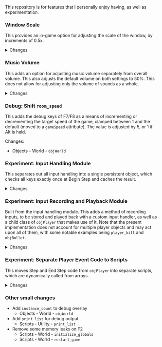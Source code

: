 This repository is for features that I personally enjoy having, as well as experimentation.

### Window Scale

This provides an in-game option for adjusting the scale of the window, by increments of 0.5x.

<details>
<summary>Changes</summary>

- Scripts:
    - New:
        - World - `update_window_size`
        - Options - `opt_windowscale`
    - Edited:
        - World - `initialize_globals`
        - World - `reset_window_size`
        - Save/Load - `config_save`
        - Save/Load - `config_load`
        - Options - `options_list`
- Objects:
    - Edited:
        - World - `objWorld`
</details>

### Music Volume

This adds an option for adjusting music volume separately from overall volume. This also adjusts the default volume on both settings to 50%. This does not allow for adjusting only the volume of sounds as a whole.

<details>
<summary>Changes</summary>

- Scripts:
    - New:
        - Options - `opt_musicvolume`
        - Music - `music_gain`
    - Edited:
        - Save/Load - `config_save`
        - Save/Load - `config_load`
        - Options - `options_list`
        - Music - `music_play`
- Objects:
    - Edited:
        - World - `objWorld`
</details>

### Debug: Shift `room_speed`

This adds the debug keys of F7/F8 as a means of incrementing or decrementing the target speed of the game, clamped between 1 and the default (moved to a `gameSpeed` attribute). The value is adjusted by 5, or 1 if Alt is held.

Changes:

- Objects - World - `objWorld`

### Experiment: Input Handling Module

This separates out all input handling into a single persistent object, which checks all keys exactly once at Begin Step and caches the result.

<details>
<summary>Changes</summary>

- Scripts:
    - New:
        - Input - `input_check`
        - Input - `input_check_pressed`
        - Input - `input_check_released`
    - Renamed:
        - Controls - `input_check` -> `raw_input_check`
        - Controls - `input_check_pressed` -> `raw_input_check_pressed`
        - Controls - `input_check_released` -> `raw_input_check_released`
    - Edited:
        - World - `check_and_pause`
- Objects:
    - New:
        - Input - `objInputHandlerTemplate`
        - Input - `objManualInputHandler`
    - Edited:
        - World - `objWorld`
- For testing purposes:
    - Objects:
        - New:
            - Player - `objRawPlayer`
        - Edited:
            - Player - `objPlayerStart`
    - Rooms:
        - New:
            - Sample - `rInputTest`
</details>

### Experiment: Input Recording and Playback Module

Built from the input handling module. This adds a method of recording inputs, to be stored and played back with a custom input handler, as well as a child class of `objPlayer` that makes use of it. Note that the present implementation does not account for multiple player objects and may act upon all of them, with some notable examples being `player_kill` and `objBullet`.

<details>
<summary>Changes</summary>

- Scripts:
    - New:
        - Input - `input_check_base`
        - Input - `record_for`
        - Input - `create_ghost`
        - Input - `input_recording_save`
        - Input - `input_recording_load`
    - Edited:
        - Input - `input_check`
        - Input - `input_check_pressed`
        - Input - `input_check_released`
- Objects:
    - New:
        - Input - `objInputRecorder`
        - Input - `objInputRecorderJob`
        - Input - `objPlaybackInputHandler`
        - Player - `objGhostPlayer`
- For testing purposes:
    - Objects:
        - New:
            - Input - `objPlaybackTestObject`
    - Rooms:
        - New:
            - Sample - `rPlaybackTest`
</details>

### Experiment: Separate Player Event Code to Scripts

This moves Step and End Step code from `objPlayer` into separate scripts, which are dynamically called from arrays.

<details>
<summary>Changes</summary>

- Scripts:
    - New:
        - Player - Step - `player_handle_move`
        - Player - Step - `player_handle_actions`
        - Player - Step - `player_handle_change_aligns`
        - Player - Step - `player_handle_death_sfx`
        - Player - Step - `player_handle_vines`
        - Player - Step - `player_handle_slopes`
        - Player - Step - `player_handle_blocks`
        - Player - End Step - `player_resolve_collisions`
        - Player - End Step - `player_resolve_killers`
        - Player - End Step - `player_resolve_screen_border`
        - Player - End Step - `player_resolve_animations`
- Objects:
    - Edited:
        - Player - `objPlayer`
</details>

### Other small changes

- Add `instance_count` to debug overlay
    - Objects - World - `objWorld`
- Add `print_list` for debug output
    - Scripts - Utility - `print_list`
- Remove some memory leaks on F2
    - Scripts - World - `initialize_globals`
    - Scripts - World - `restart_game`
